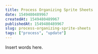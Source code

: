 ```yaml
---
title: Process Organizing Sprite Sheets
date: 1549480489967
createdAt: 1549480489967
publishedAt: 1549480489967
slug: process-organizing-sprite-sheets
tags: ["process", "update"]
---
```


Insert words here.
